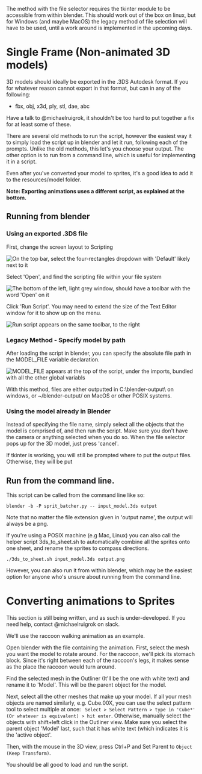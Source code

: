 The method with the file selector requires the tkinter module to be accessible from within blender. This should work out of the box on linux, but for Windows (and maybe MacOS) the legacy method of file selection will have to be used, until a work around is implemented in the upcoming days. 

# Single Frame (Non-animated 3D models)

3D models should ideally be exported in the .3DS Autodesk format. If you for whatever reason cannot export in that format, but can in any of the following:
 * fbx, obj, x3d, ply, stl, dae, abc

Have a talk to @michaelruigrok, it shouldn't be too hard to put together a fix for at least some of these.

There are several old methods to run the script, however the easiest way it to simply load the script up in blender and let it run, following each of the prompts. Unlike the old methods, this let's you choose your output. The other option is to run from a command line, which is useful for implementing it in a script.

Even after you've converted your model to sprites, it's a good idea to add it to the resources/model folder.

**Note: Exporting animations uses a different script, as explained at the bottom.**

## Running from blender
### Using an exported .3DS file

First, change the screen layout to Scripting

![On the top bar, select the four-rectangles dropdown with 'Default' likely next to it](https://raw.githubusercontent.com/wiki/michaelruigrok/3d-iso-spriter/Images/blender/scripting-screen-mode.png)

Select 'Open', and find the scripting file within your file system

![The bottom of the left, light grey window, should have a toolbar with the word 'Open' on it](https://raw.githubusercontent.com/wiki/michaelruigrok/3d-iso-spriter/Images/blender/open-script.png)

Click 'Run Script'. You may need to extend the size of the Text Editor window for it to show up on the menu.

![Run script appears on the same toolbar, to the right](https://raw.githubusercontent.com/wiki/michaelruigrok/3d-iso-spriter/Images/blender/run-script.png)

### Legacy Method - Specify model by path

After loading the script in blender, you can specify the absolute file path in the MODEL_FILE variable declaration. 

![MODEL_FILE appears at the top of the script, under the imports, bundled with all the other global variabls](https://raw.githubusercontent.com/wiki/michaelruigrok/3d-iso-spriter/Images/blender/add-model-file.png)

With this method, files are either outputted in C:\blender-output\ on windows, or ~/blender-output/ on MacOS or other POSIX systems.

### Using the model already in Blender
Instead of specifying the file name, simply select all the objects that the model is comprised of, and then run the script. Make sure you don't have the camera or anything selected when you do so. When the file selector pops up for the 3D model, just press 'cancel'.

If tkinter is working, you will still be prompted where to put the output files. Otherwise, they will be put 

## Run from the command line.

This script can be called from the command line
like so:
```
blender -b -P sprit_batcher.py -- input_model.3ds output
```

Note that no matter the file extension given in 'output name', the output will always be a png.

If you're using a POSIX machine (e.g Mac, Linux) you can also call the helper script 3ds_to_sheet.sh to automatically combine all the sprites onto one sheet, and rename the sprites to compass directions. 
```
./3ds_to_sheet.sh input_model.3ds output.png
```

However, you can also run it from within blender, which may be the easiest option for anyone who's unsure about running from the command line.

# Converting animations to Sprites
This section is still being written, and as such is under-developed. If you need help, contact @michaelruigrok on slack.

We'll use the raccoon walking animation as an example.

Open blender with the file containing the animation. First, select the mesh you want the model to rotate around. For the raccoon, we'll pick its stomach block. Since it's right between each of the raccoon's legs, it makes sense as the place the raccoon would turn around.

Find the selected mesh in the Outliner (It'll be the one with white text) and rename it to 'Model'. This will be the parent object for the model.

Next, select all the other meshes that make up your model. If all your mesh objects are named similarly, e.g. Cube.00X, you can use the select pattern tool to select multiple at once: ` Select > Select Pattern > type in 'Cube*' (Or whatever is equivalent) > hit enter`. Otherwise, manually select the objects with shift+left click in the Outliner view. Make sure you select the parent object 'Model' last, such that it has white text (which indicates it is the 'active object'. 


Then, with the mouse in the 3D view, press Ctrl+P and Set Parent to `Object (Keep Transform)`. 

You should be all good to load and run the script.

